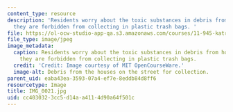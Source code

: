 ```yaml
---
content_type: resource
description: 'Residents worry about the toxic substances in debris from houses, which
  they are forbidden from collecting in plastic trash bags. '
file: https://ol-ocw-studio-app-qa.s3.amazonaws.com/courses/11-945-katrina-practicum-spring-2006/cc4030323cc5d14aa4114d90a64f501c_IMG_0021.jpg
file_type: image/jpeg
image_metadata:
  caption: Residents worry about the toxic substances in debris from houses, which
    they are forbidden from collecting in plastic trash bags.
  credit: 'Credit: Image courtesy of MIT OpenCourseWare.'
  image-alt: Debris from the houses on the street for collection.
parent_uid: eaba43ea-3593-07a4-ef7e-8eddb84d8ff6
resourcetype: Image
title: IMG_0021.jpg
uid: cc403032-3cc5-d14a-a411-4d90a64f501c
---
```

